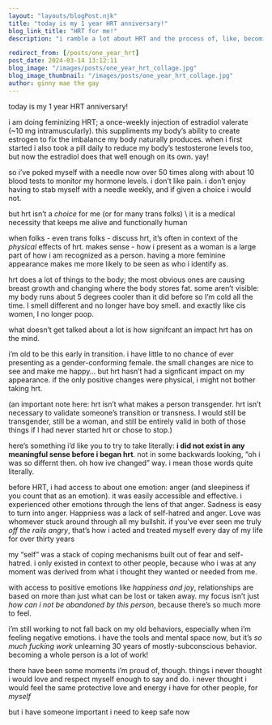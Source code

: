 ```yaml
---
layout: "layouts/blogPost.njk"
title: "today is my 1 year HRT anniversary!"
blog_link_title: "HRT for me!"
description: "i ramble a lot about HRT and the process of, like, becoming a girl, i guess?"

redirect_from: [/posts/one_year_hrt]
post_date: 2024-03-14 13:12:11
blog_image: "/images/posts/one_year_hrt_collage.jpg"
blog_image_thumbnail: "/images/posts/one_year_hrt_collage.jpg"
author: ginny mae the gay
---
```

today is my 1 year HRT anniversary!

i am doing feminizing HRT; a once-weekly injection of estradiol valerate (~10 mg intramuscularly). this suppliments
my body’s ability to create estrogen to fix the imbalance my body naturally produces. when i first started i also
took a pill daily to reduce my body’s testosterone levels too, but now the estradiol does that well enough on its
own. yay!

so i’ve poked myself with a needle now over 50 times along with about 10 blood tests to monitor my hormone levels.
i don’t like pain. i don’t enjoy having to stab myself with a needle weekly, and if given a choice i would not.

but hrt isn’t a *choice* for me (or for many trans folks) \ 
it is a medical necessity that keeps me alive and functionally human

when folks - even trans folks - discuss hrt, it’s often in context of the *physical* effects of hrt. makes sense -
how i present as a woman is a large part of how i am recognized as a person. having a more feminine appearance makes
me more likely to be seen as who i identify as.

hrt does a lot of things to the body; the most obvious ones are causing breast growth and changing where the body
stores fat. some aren’t visible: my body runs about 5 degrees cooler than it did before so I’m cold all the time.
I smell different and no longer have boy smell. and exactly like cis women, I no longer poop.

what doesn’t get talked about a lot is how signifcant an impact hrt has on the mind.

i’m old to be this early in transition. i have little to no chance of ever presenting as a gender-conforming female.
the small changes are nice to see and make me happy… but hrt hasn’t had a signficant impact on my appearance. if
the only positive changes were physical, i might not bother taking hrt.

(an important note here: hrt isn’t what makes a person transgender. hrt isn’t necessary to validate someone’s transition or transness. I would still be transgender, still be a woman, and still be entirely valid in both of those things if I had never started hrt or chose to stop.)

here’s something i’d like you to try to take literally: **i did not exist in any meaningful sense before i began hrt**.
not in some backwards looking, “oh i was so differnt then. oh how ive changed” way. i mean those words quite literally.

before HRT, i had access to about one emotion: anger (and sleepiness if you count that as an emotion). it was easily
accessible and effective. i experienced other emotions through the lens of that anger. Sadness is easy to turn into
anger. Happniess was a lack of self-hatred and anger. Love was whomever stuck around through all my bullshit. if
you’ve ever seen me truly *off the rails angry*, that’s how i acted and treated myself every day of my life for over
thirty years

my “self” was a stack of coping mechanisms built out of fear and self-hatred. i only existed in context to other
people, because who i was at any moment was derived from what i thought they wanted or needed from me.

with access to positive emotions like *happiness and joy*, relationships are based on more than just what can be lost
or taken away. my focus isn’t just *how can i not be abandoned by this person*, because there’s so much more to feel.

i’m still working to not fall back on my old behaviors, especially when i’m feeling negative emotions. i have the
tools and mental space now, but it’s *so much fucking work* unlearning 30 years of mostly-subconscious behavior.
becoming a whole person is a lot of work!

there have been some moments i’m proud of, though. things i never thought i would love and respect myself enough to
say and do. i never thought i would feel the same protective love and energy i have for other people, for *myself*

but i have someone important i need to keep safe now